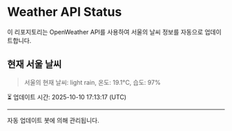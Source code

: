
# Weather API Status

이 리포지토리는 OpenWeather API를 사용하여 서울의 날씨 정보를 자동으로 업데이트합니다.

## 현재 서울 날씨
> 서울의 현재 날씨: light rain, 온도: 19.1°C, 습도: 97%

⏳ 업데이트 시간: 2025-10-10 17:13:17 (UTC)

---
자동 업데이트 봇에 의해 관리됩니다.
